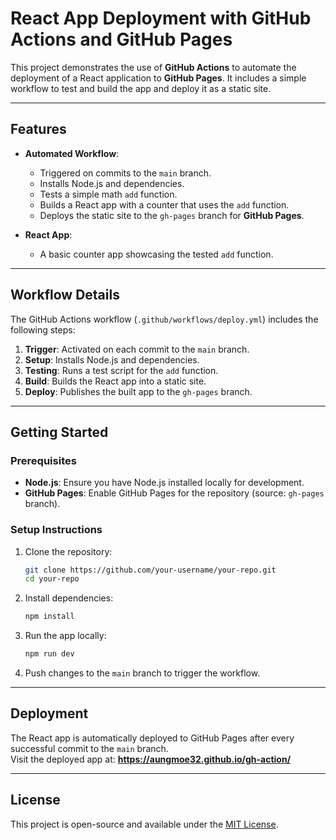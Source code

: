 # React App Deployment with GitHub Actions and GitHub Pages

This project demonstrates the use of **GitHub Actions** to automate the deployment of a React application to **GitHub Pages**. It includes a simple workflow to test and build the app and deploy it as a static site.

---

## Features

- **Automated Workflow**:

  - Triggered on commits to the `main` branch.
  - Installs Node.js and dependencies.
  - Tests a simple math `add` function.
  - Builds a React app with a counter that uses the `add` function.
  - Deploys the static site to the `gh-pages` branch for **GitHub Pages**.

- **React App**:
  - A basic counter app showcasing the tested `add` function.

---

## Workflow Details

The GitHub Actions workflow (`.github/workflows/deploy.yml`) includes the following steps:

1. **Trigger**: Activated on each commit to the `main` branch.
2. **Setup**: Installs Node.js and dependencies.
3. **Testing**: Runs a test script for the `add` function.
4. **Build**: Builds the React app into a static site.
5. **Deploy**: Publishes the built app to the `gh-pages` branch.

---

## Getting Started

### Prerequisites

- **Node.js**: Ensure you have Node.js installed locally for development.
- **GitHub Pages**: Enable GitHub Pages for the repository (source: `gh-pages` branch).

### Setup Instructions

1. Clone the repository:

   ```bash
   git clone https://github.com/your-username/your-repo.git
   cd your-repo
   ```

2. Install dependencies:

   ```bash
   npm install
   ```

3. Run the app locally:

   ```bash
   npm run dev
   ```

4. Push changes to the `main` branch to trigger the workflow.

---

## Deployment

The React app is automatically deployed to GitHub Pages after every successful commit to the `main` branch.  
Visit the deployed app at: **https://aungmoe32.github.io/gh-action/**

---

## License

This project is open-source and available under the [MIT License](LICENSE).
